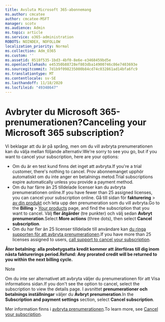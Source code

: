 ```yaml
---
title: Avsluta Microsoft 365-abonnemang
ms.author: cmcatee
author: cmcatee-MSFT
manager: scotv
ms.audience: Admin
ms.topic: article
ms.service: o365-administration
ROBOTS: NOINDEX, NOFOLLOW
localization_priority: Normal
ms.collection: Adm_O365
ms.custom: ''
ms.assetid: 8518f535-1bd3-4bf0-8e6e-e3468459bd5e
ms.openlocfilehash: e45350b88728ef803dba14900746c86e7403693e
ms.sourcegitcommit: 7d1b9f098235000b84cd74c032861ad14bfa6fc9
ms.translationtype: MT
ms.contentlocale: sv-SE
ms.lasthandoff: 11/18/2020
ms.locfileid: "49348647"
---
```

# <a name="canceling-your-microsoft-365-subscription"></a><span data-ttu-id="80891-102">Avbryter du Microsoft 365-prenumerationen?</span><span class="sxs-lookup"><span data-stu-id="80891-102">Canceling your Microsoft 365 subscription?</span></span>

<span data-ttu-id="80891-103">Vi beklagar att du är på språng, men om du vill avbryta prenumerationen kan du välja mellan följande alternativ:</span><span class="sxs-lookup"><span data-stu-id="80891-103">We're sorry to see you go, but if you want to cancel your subscription, here are your options:</span></span>
  
- <span data-ttu-id="80891-104">Om du är en test kund finns det inget att avbryta.</span><span class="sxs-lookup"><span data-stu-id="80891-104">If you're a trial customer, there's nothing to cancel.</span></span> <span data-ttu-id="80891-105">Prov abonnemanget upphör automatiskt om du inte anger en betalnings metod.</span><span class="sxs-lookup"><span data-stu-id="80891-105">Trial subscriptions expire automatically unless you provide a payment method.</span></span>
- <span data-ttu-id="80891-106">Om du har färre än 25 tilldelade licenser kan du avbryta prenumerationen online.</span><span class="sxs-lookup"><span data-stu-id="80891-106">If you have fewer than 25 assigned licenses, you can cancel your subscription online.</span></span> <span data-ttu-id="80891-107">Gå till sidan för **fakturering** \> [av din produkt](https://go.microsoft.com/fwlink/p/?linkid=842054) och leta upp den prenumeration som du vill avbryta.</span><span class="sxs-lookup"><span data-stu-id="80891-107">Go to the **Billing** \> [Your products](https://go.microsoft.com/fwlink/p/?linkid=842054) page, and find the subscription that you want to cancel.</span></span> <span data-ttu-id="80891-108">Välj **fler åtgärder** (tre punkter) och välj sedan **Avbryt prenumeration**.</span><span class="sxs-lookup"><span data-stu-id="80891-108">Select **More actions** (three dots), then select **Cancel subscription**.</span></span>
- <span data-ttu-id="80891-109">Om du har fler än 25 licenser tilldelade till användare kan [du ringa supporten för att avbryta prenumerationen](https://docs.microsoft.com/microsoft-365/admin/contact-support-for-business-products?view=o365-worldwide).</span><span class="sxs-lookup"><span data-stu-id="80891-109">If you have more than 25 licenses assigned to users, [call support to cancel your subscription](https://docs.microsoft.com/microsoft-365/admin/contact-support-for-business-products?view=o365-worldwide).</span></span>

<span data-ttu-id="80891-110">**Åter betalning: alla probetygsatta kredit kommer att återföras till dig inom nästa fakturerings period.**</span><span class="sxs-lookup"><span data-stu-id="80891-110">**Refund: Any prorated credit will be returned to you within the next billing cycle.**</span></span>

> [!NOTE]
> <span data-ttu-id="80891-111">Om du inte ser alternativet att avbryta väljer du prenumerationen för att Visa informations sidan.</span><span class="sxs-lookup"><span data-stu-id="80891-111">If you don't see the option to cancel, select the subscription to view the details page.</span></span> <span data-ttu-id="80891-112">I avsnittet **prenumerationer och betalnings inställningar** väljer du **Avbryt prenumeration**.</span><span class="sxs-lookup"><span data-stu-id="80891-112">In the **Subscription and payment settings** section, select **Cancel subscription**.</span></span>

<span data-ttu-id="80891-113">Mer information finns i [avbryta prenumerationen](https://docs.microsoft.com/microsoft-365/commerce/subscriptions/cancel-your-subscription).</span><span class="sxs-lookup"><span data-stu-id="80891-113">To learn more, see [Cancel your subscription](https://docs.microsoft.com/microsoft-365/commerce/subscriptions/cancel-your-subscription).</span></span>